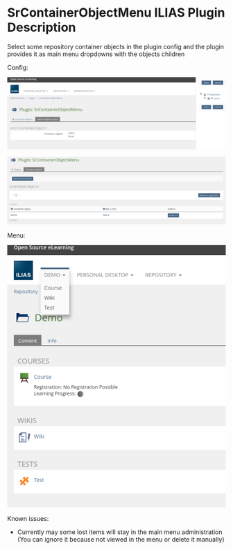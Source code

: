 # SrContainerObjectMenu ILIAS Plugin Description

Select some repository container objects in the plugin config and the plugin provides it as main menu dropdowns with the objects children

Config:

![Config 1](./images/config_1.png)

![Config 2](./images/config_2.png)

Menu:

![Menu](./images/menu.png)

Known issues:
- Currently may some lost items will stay in the main menu administration (You can ignore it because not viewed in the menu or delete it manually)
